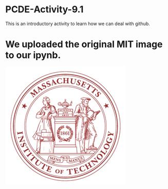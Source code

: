 # PCDE-Activity-9.1
This is an introductory activity to learn how we can deal with github. 
# We uploaded the original MIT image to our ipynb.
![MIT LOGO](image.png)
